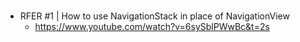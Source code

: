 #  

- RFER #1 | How to use NavigationStack in place of NavigationView
    - https://www.youtube.com/watch?v=6sySblPWwBc&t=2s
